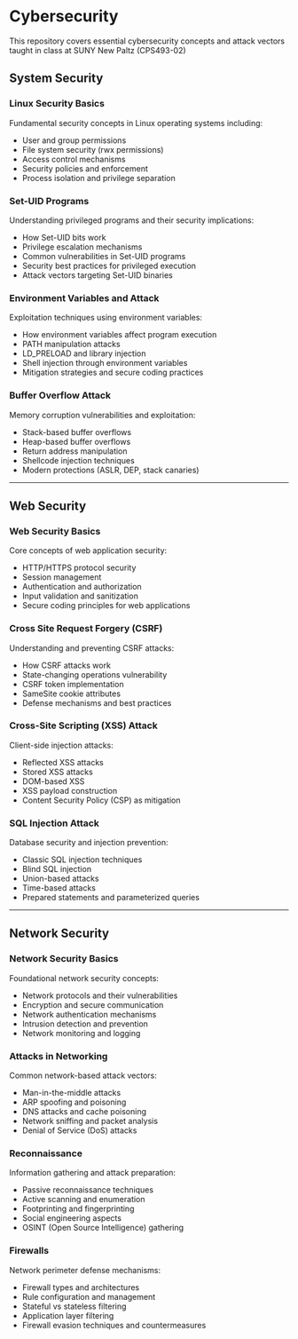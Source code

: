 # Cybersecurity

This repository covers essential cybersecurity concepts and attack vectors taught in class at SUNY New Paltz (CPS493-02)

## System Security

### Linux Security Basics
Fundamental security concepts in Linux operating systems including:
- User and group permissions
- File system security (rwx permissions)
- Access control mechanisms
- Security policies and enforcement
- Process isolation and privilege separation

### Set-UID Programs
Understanding privileged programs and their security implications:
- How Set-UID bits work
- Privilege escalation mechanisms
- Common vulnerabilities in Set-UID programs
- Security best practices for privileged execution
- Attack vectors targeting Set-UID binaries

### Environment Variables and Attack
Exploitation techniques using environment variables:
- How environment variables affect program execution
- PATH manipulation attacks
- LD_PRELOAD and library injection
- Shell injection through environment variables
- Mitigation strategies and secure coding practices

### Buffer Overflow Attack
Memory corruption vulnerabilities and exploitation:
- Stack-based buffer overflows
- Heap-based buffer overflows
- Return address manipulation
- Shellcode injection techniques
- Modern protections (ASLR, DEP, stack canaries)

---

## Web Security

### Web Security Basics
Core concepts of web application security:
- HTTP/HTTPS protocol security
- Session management
- Authentication and authorization
- Input validation and sanitization
- Secure coding principles for web applications

### Cross Site Request Forgery (CSRF)
Understanding and preventing CSRF attacks:
- How CSRF attacks work
- State-changing operations vulnerability
- CSRF token implementation
- SameSite cookie attributes
- Defense mechanisms and best practices

### Cross-Site Scripting (XSS) Attack
Client-side injection attacks:
- Reflected XSS attacks
- Stored XSS attacks
- DOM-based XSS
- XSS payload construction
- Content Security Policy (CSP) as mitigation

### SQL Injection Attack
Database security and injection prevention:
- Classic SQL injection techniques
- Blind SQL injection
- Union-based attacks
- Time-based attacks
- Prepared statements and parameterized queries

---

## Network Security

### Network Security Basics
Foundational network security concepts:
- Network protocols and their vulnerabilities
- Encryption and secure communication
- Network authentication mechanisms
- Intrusion detection and prevention
- Network monitoring and logging

### Attacks in Networking
Common network-based attack vectors:
- Man-in-the-middle attacks
- ARP spoofing and poisoning
- DNS attacks and cache poisoning
- Network sniffing and packet analysis
- Denial of Service (DoS) attacks

### Reconnaissance
Information gathering and attack preparation:
- Passive reconnaissance techniques
- Active scanning and enumeration
- Footprinting and fingerprinting
- Social engineering aspects
- OSINT (Open Source Intelligence) gathering

### Firewalls
Network perimeter defense mechanisms:
- Firewall types and architectures
- Rule configuration and management
- Stateful vs stateless filtering
- Application layer filtering
- Firewall evasion techniques and countermeasures
